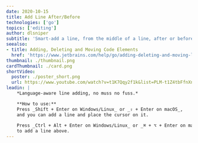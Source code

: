```yaml
---
date: 2020-10-15
title: Add Line After/Before
technologies: ['go']
topics: ['editing']
author: dlsniper
subtitle: 'Smart-add a line, from the middle of a line, after or before the current line.'
seealso:
- title: Adding, Deleting and Moving Code Elements
  href: 'https://www.jetbrains.com/help/go/adding-deleting-and-moving-lines.html'
thumbnail: ./thumbnail.png
cardThumbnail: ./card.png
shortVideo:
  poster: ./poster_short.png
  url: https://www.youtube.com/watch?v=t1K7Qqy2f1k&list=PLM-t1Z4tbFfnXnghmtk6WVz10_pivOw25&index=12&t=0s
leadin: |
    *Language-aware line adding, no muss no fuss.*

    **How to use:**
    Press _Shift + Enter on Windows/Linux_ or _⇧ + Enter on macOS_,
    and you can add a line and place the cursor on it. 
    
    Press _Ctrl + Alt + Enter on Windows/Linux_ or _⌘ + ⌥ + Enter on macOS_
    to add a line above.
---
```

